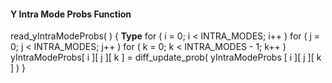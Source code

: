 #### Y Intra Mode Probs Function

<div class="syntax">
read_yIntraModeProbs( ) {                                              <b>Type</b>
    for ( i = 0; i < INTRA_MODES; i++ )
        for ( j = 0; j < INTRA_MODES; j++ )
            for ( k = 0; k < INTRA_MODES - 1; k++ )
                yIntraModeProbs[ i ][ j ][ k ] = diff_update_prob( yIntraModeProbs [ i ][ j ][ k ] )
}

</div>
